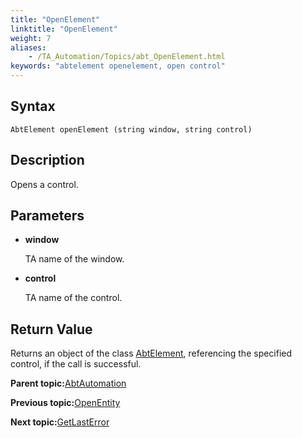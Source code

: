 ```yaml
--- 
title: "OpenElement"
linktitle: "OpenElement"
weight: 7
aliases: 
    - /TA_Automation/Topics/abt_OpenElement.html
keywords: "abtelement openelement, open control"
---
```


## Syntax

`AbtElement openElement (string window, string control)`

## Description

Opens a control.

## Parameters

-   **window**

    TA name of the window.

-   **control**

    TA name of the control.


## Return Value

Returns an object of the class [AbtElement](abt_AbtElement.html), referencing the specified control, if the call is successful.

**Parent topic:**[AbtAutomation](/TA_Automation/Topics/abt_AbtAutomation.html)

**Previous topic:**[OpenEntity](/TA_Automation/Topics/abt_OpenEntity.html)

**Next topic:**[GetLastError](/TA_Automation/Topics/abt_GetLast_Error.html)

